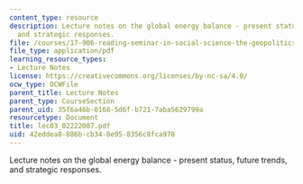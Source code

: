 ```yaml
---
content_type: resource
description: Lecture notes on the global energy balance - present status, future trends,
  and strategic responses.
file: /courses/17-906-reading-seminar-in-social-science-the-geopolitics-and-geoeconomics-of-global-energy-spring-2007/42eddea8886bcb348e958356c8fca970_lec03_02222007.pdf
file_type: application/pdf
learning_resource_types:
- Lecture Notes
license: https://creativecommons.org/licenses/by-nc-sa/4.0/
ocw_type: OCWFile
parent_title: Lecture Notes
parent_type: CourseSection
parent_uid: 35f6a46b-0168-5d6f-b721-7aba5629799a
resourcetype: Document
title: lec03_02222007.pdf
uid: 42eddea8-886b-cb34-8e95-8356c8fca970
---
```

Lecture notes on the global energy balance - present status, future trends, and strategic responses.